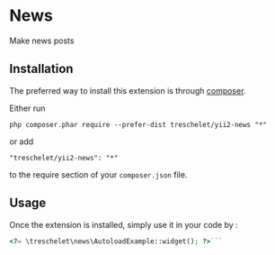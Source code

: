 News
====
Make news posts

Installation
------------

The preferred way to install this extension is through [composer](http://getcomposer.org/download/).

Either run

```
php composer.phar require --prefer-dist treschelet/yii2-news "*"
```

or add

```
"treschelet/yii2-news": "*"
```

to the require section of your `composer.json` file.


Usage
-----

Once the extension is installed, simply use it in your code by  :

```php
<?= \treschelet\news\AutoloadExample::widget(); ?>```